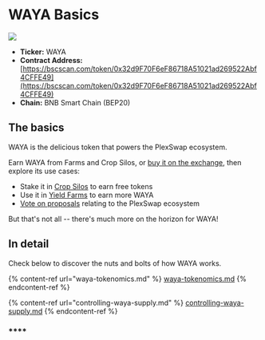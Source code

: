 # WAYA Basics

![](../.gitbook/assets/tokenomics-header.png)

* **Ticker:** WAYA
* **Contract Address:** [https://bscscan.com/token/0x32d9F70F6eF86718A51021ad269522Abf4CFFE49](https://bscscan.com/token/0x32d9F70F6eF86718A51021ad269522Abf4CFFE49)
* **Chain:** BNB Smart Chain (BEP20)

## The basics

WAYA is the delicious token that powers the PlexSwap ecosystem.

Earn WAYA from Farms and Crop Silos, or [buy it on the exchange](../products/PlexSwap-exchange/), then explore its use cases:

* Stake it in [Crop Silos](../products/crop-silos/) to earn free tokens
* Use it in [Yield Farms](https://docs.plexfinance.us/products/yield-farming) to earn more WAYA
* [Vote on proposals](broken-reference) relating to the PlexSwap ecosystem

But that's not all -- there's much more on the horizon for WAYA!

## In detail

Check below to discover the nuts and bolts of how WAYA works.

{% content-ref url="waya-tokenomics.md" %}
[waya-tokenomics.md](waya-tokenomics.md)
{% endcontent-ref %}

{% content-ref url="controlling-waya-supply.md" %}
[controlling-waya-supply.md](controlling-waya-supply.md)
{% endcontent-ref %}

### \*\*\*\*
